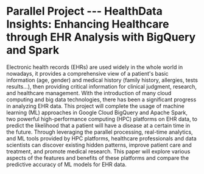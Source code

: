 # Parallel Project --- HealthData Insights: Enhancing Healthcare through EHR Analysis with BigQuery and Spark

Electronic health records (EHRs) are used widely in the whole world in nowadays, it provides a comprehensive view of a patient's basic information (age, gender) and medical history (family history, allergies, tests results…), then providing critical information for clinical judgment, research, and healthcare management. With the introduction of many cloud computing and big data technologies, there has been a significant progress in analyzing EHR data. This project will complete the usage of machine learning (ML) approaches in Google Cloud BigQuery and Apache Spark, two powerful high-performance computing (HPC) platforms on EHR data, to predict the likelihood that a patient will have a disease at a certain time in the future. Through leveraging the parallel processing, real-time analytics, and ML tools provided by HPC platforms, healthcare professionals and data scientists can discover existing hidden patterns, improve patient care and treatment, and promote medical research. This paper will explore various aspects of the features and benefits of these platforms and compare the predictive accuracy of ML models for EHR data.
